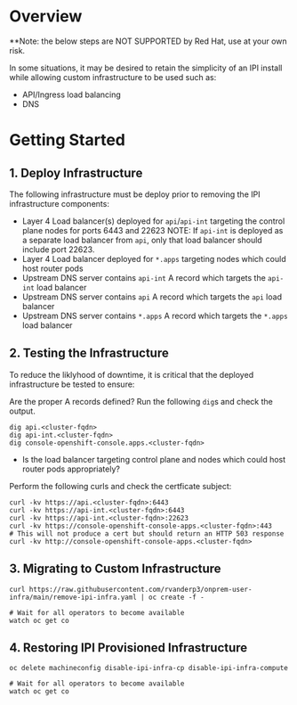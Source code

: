 # Overview

**Note: the below steps are NOT SUPPORTED by Red Hat, use at your own risk.

In some situations, it may be desired to retain the simplicity of an IPI install while allowing custom infrastructure to be used such as:

- API/Ingress load balancing
- DNS


# Getting Started

## 1. Deploy Infrastructure

The following infrastructure must be deploy prior to removing the IPI infrastructure components:

- Layer 4 Load balancer(s) deployed for `api`/`api-int` targeting the control plane nodes for ports 6443 and 22623
NOTE: If `api-int` is deployed as a separate load balancer from `api`, only that load balancer should include port 22623.
- Layer 4 Load balancer deployed for `*.apps` targeting nodes which could host router pods
- Upstream DNS server contains `api-int` A record which targets the `api-int` load balancer
- Upstream DNS server contains `api` A record which targets the `api` load balancer
- Upstream DNS server contains `*.apps` A record which targets the `*.apps` load balancer

## 2. Testing the Infrastructure

To reduce the liklyhood of downtime, it is critical that the deployed infrastructure be tested to ensure:

Are the proper A records defined?  Run the following `dig`s and check the output.

~~~
dig api.<cluster-fqdn>
dig api-int.<cluster-fqdn>
dig console-openshift-console.apps.<cluster-fqdn>
~~~

- Is the load balancer targeting control plane and nodes which could host router pods appropriately?

Perform the following curls and check the certficate subject:
~~~
curl -kv https://api.<cluster-fqdn>:6443
curl -kv https://api-int.<cluster-fqdn>:6443
curl -kv https://api-int.<cluster-fqdn>:22623
curl -kv https://console-openshift-console-apps.<cluster-fqdn>:443
# This will not produce a cert but should return an HTTP 503 response
curl -kv http://console-openshift-console-apps.<cluster-fqdn>
~~~

## 3. Migrating to Custom Infrastructure

~~~
curl https://raw.githubusercontent.com/rvanderp3/onprem-user-infra/main/remove-ipi-infra.yaml | oc create -f -

# Wait for all operators to become available
watch oc get co
~~~

## 4. Restoring IPI Provisioned Infrastructure

~~~
oc delete machineconfig disable-ipi-infra-cp disable-ipi-infra-compute 

# Wait for all operators to become available
watch oc get co
~~~
